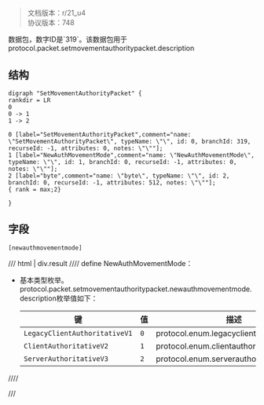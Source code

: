 # <!-- md:samp SetMovementAuthorityPacket -->

> 文档版本：r/21_u4<br/>协议版本：748

<!-- md:samp SetMovementAuthorityPacket -->数据包，数字ID是`319`。该数据包用于protocol.packet.setmovementauthoritypacket.description

## 结构

```viz
digraph "SetMovementAuthorityPacket" {
rankdir = LR
0
0 -> 1
1 -> 2

0 [label="SetMovementAuthorityPacket",comment="name: \"SetMovementAuthorityPacket\", typeName: \"\", id: 0, branchId: 319, recurseId: -1, attributes: 0, notes: \"\""];
1 [label="NewAuthMovementMode",comment="name: \"NewAuthMovementMode\", typeName: \"\", id: 1, branchId: 0, recurseId: -1, attributes: 0, notes: \"\""];
2 [label="byte",comment="name: \"byte\", typeName: \"\", id: 2, branchId: 0, recurseId: -1, attributes: 512, notes: \"\""];
{ rank = max;2}

}

```

## 字段

```title='SetMovementAuthorityPacket'
[newauthmovementmode]
```

/// html | div.result
//// define
NewAuthMovementMode：<!-- md:samp byte -->

- 基本类型枚举。protocol.packet.setmovementauthoritypacket.newauthmovementmode.description枚举值如下：

  |键|值|描述|
  |---|---|---|
  |`LegacyClientAuthoritativeV1`|`0`|protocol.enum.legacyclientauthoritativev1|
  |`ClientAuthoritativeV2`|`1`|protocol.enum.clientauthoritativev2|
  |`ServerAuthoritativeV3`|`2`|protocol.enum.serverauthoritativev3|



////

///

